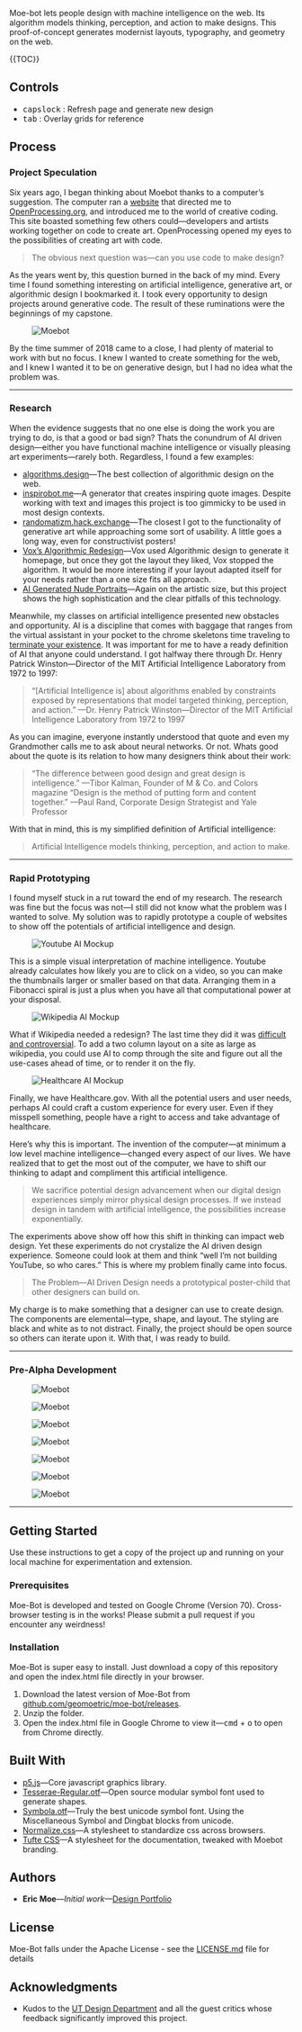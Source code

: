 Moe-bot lets people design with machine intelligence on the web. Its algorithm models thinking, perception, and action to make designs. This proof-of-concept generates modernist layouts, typography, and geometry on the web.

{{TOC}}

## Controls

* <kbd>capslock</kbd> : Refresh page and generate new design
* <kbd>tab</kbd> : Overlay grids for reference

## Process

### Project Speculation

Six years ago, I began thinking about Moebot thanks to a computer’s suggestion. The computer ran a [website](https://www.stumbleupon.com/) that directed me to [OpenProcessing.org](https://www.openprocessing.org/), and introduced me to the world of creative coding. This site boasted something few others could—developers and artists working together on code to create art. OpenProcessing opened my eyes to the possibilities of creating art with code.

> The obvious next question was—can you use code to make design?

As the years went by, this question burned in the back of my mind. Every time I found something interesting on artificial intelligence, generative art, or algorithmic design I bookmarked it. I took every opportunity to design projects around generative code. The result of these ruminations were the beginnings of my capstone.

<figure>
<img src="/assets/images/mindmap.png" alt="Moebot">
</figure>

By the time summer of 2018 came to a close, I had plenty of material to work with but no focus. I knew I wanted to create something for the web, and I knew I wanted it to be on generative design, but I had no idea what the problem was.

___
### Research
When the evidence suggests that no one else is doing the work you are trying to do, is that a good or bad sign? Thats the conundrum of AI driven design—either you have functional machine intelligence or visually pleasing art experiments—rarely both. Regardless, I found a few examples:

- [algorithms.design](https://algorithms.design/)—The  best collection of algorithmic design on the web.
- [inspirobot.me](http://inspirobot.me/)—A generator that creates inspiring quote images. Despite working with text and images this project is too gimmicky to be used in most design contexts. 
- [randomatizm.hack.exchange](http://randomatizm.hack.exchange/)—The closest I got to the functionality of generative art while approaching some sort of usability. A little goes a long way, even for constructivist posters!
- [Vox’s Algorithmic Redesign](https://product.voxmedia.com/2014/12/17/7405131/algorithmic-design-how-vox-picks-a-winning-layout-out-of-thousands)—Vox used Algorithmic design to generate it homepage, but once they got the layout they liked, Vox stopped the algorithm. It would be more interesting if your layout adapted itself for your needs rather than a one size fits all approach.
- [AI Generated Nude Portraits](https://robbiebarrat.github.io/oth/nude.html)—Again on the artistic size, but this project shows the high sophistication and the clear pitfalls of this technology.

Meanwhile, my classes on artificial intelligence presented new obstacles and opportunity. AI is a discipline that comes with baggage that ranges from the virtual assistant in your pocket to the chrome skeletons time traveling to [terminate your existence](https://www.imdb.com/title/tt0088247/). It was important for me to have a ready definition of AI that anyone could understand. I got halfway there through Dr. Henry Patrick Winston—Director of the MIT Artificial Intelligence Laboratory from 1972 to 1997:

> “[Artificial Intelligence is] about algorithms enabled by constraints exposed by representations that model targeted thinking, perception, and action.” —Dr. Henry Patrick Winston—Director of the MIT Artificial Intelligence Laboratory from 1972 to 1997

As you can imagine, everyone instantly understood that quote and even my Grandmother calls me to ask about neural networks. Or not. Whats good about the quote is its relation to how many designers think about their work:

> “The difference between good design and great design is intelligence.” —Tibor Kalman, Founder of M & Co. and Colors magazine
> “Design is the method of putting form and content together.” —Paul Rand, Corporate Design Strategist and Yale Professor

With that in mind, this is my simplified definition of Artificial intelligence:

> Artificial Intelligence models thinking, perception, and action to make.

___

### Rapid Prototyping

I found myself stuck in a rut toward the end of my research. The research was fine but the focus was not—I still did not know what the problem was I wanted to solve. My solution was to rapidly prototype a couple of websites to show off the potentials of artificial intelligence and design.

<figure>
<img src="/assets/images/Youtube_MI.png" alt="Youtube AI Mockup">
</figure>

This is a simple visual interpretation of machine intelligence. Youtube already calculates how likely you are to click on a video, so you can make the thumbnails larger or smaller based on that data. Arranging them in a Fibonacci spiral is just a plus when you have all that computational power at your disposal.

<figure>
<img src="/assets/images/Wikipedia_MI.png" alt="Wikipedia AI Mockup">
</figure>

What if Wikipedia needed a redesign? The last time they did it was [difficult and controversial](https://en.wikipedia.org/wiki/History_of_Wikipedia#Look_and_feel). To add a two column layout on a site as large as wikipedia, you could use AI to comp through the site and figure out all the use-cases ahead of time, or to render it on the fly.

<figure>
<img src="/assets/images/Healthcare_MI.png" alt="Healthcare AI Mockup">
</figure>

Finally, we have Healthcare.gov. With all the potential users and user needs, perhaps AI could craft a custom experience for every user. Even if they misspell something, people have a right to access and take advantage of healthcare.

Here’s why this is important. The invention of the computer—at minimum a low level machine intelligence—changed every aspect of our lives. We have realized that to get the most out of the computer, we have to shift our thinking to adapt and compliment this artificial intelligence. 

> We sacrifice potential design advancement when our digital design experiences simply mirror physical design processes. If we instead design in tandem with artificial intelligence, the possibilities increase exponentially.

The experiments above show off how this shift in thinking can impact web design. Yet these experiments do not crystalize the AI driven design experience. Someone could look at them and think “well I’m not building YouTube, so who cares.” This is where my problem finally came into focus. 

> The Problem—AI Driven Design needs a prototypical poster-child that other designers can build on.

My charge is to make something that a designer can use to create design. The components are elemental—type, shape, and layout. The styling are black and white as to not distract. Finally, the project should be open source so others can iterate upon it. With that, I was ready to build.

___

### Pre-Alpha Development
<figure>
<img src="/assets/images/2.png" alt="Moebot">
</figure>

<figure>
<img src="/assets/images/3.png" alt="Moebot">
</figure>

<figure>
<img src="/assets/images/4.png" alt="Moebot">
</figure>

<figure>
<img src="/assets/images/5.png" alt="Moebot">
</figure>

<figure>
<img src="/assets/images/6.png" alt="Moebot">
</figure>

<figure>
<img src="/assets/images/7.png" alt="Moebot">
</figure>

<figure>
<img src="/assets/images/8.png" alt="Moebot">
</figure>

___
## Getting Started

Use these instructions to get a copy of the project up and running on your local machine for experimentation and extension.

### Prerequisites

Moe-Bot is developed and tested on Google Chrome (Version 70). Cross-browser testing is in the works! Please submit a pull request if you encounter any weirdness!

### Installation

Moe-Bot is super easy to install. Just download a copy of this repository and open the index.html file directly in your browser.

1. Download the latest version of Moe-Bot from [github.com/geomoetric/moe-bot/releases](https://github.com/geomoetric/moe-bot/releases).
2. Unzip the folder.
3. Open the index.html file in Google Chrome to view it—<kbd>cmd</kbd> + <kbd>o</kbd> to open from Chrome directly.

## Built With

* [p5.js](https://p5js.org/)—Core javascript graphics library.
* [Tesserae-Regular.otf](https://github.com/hlotvonen/glyph-drawing-club/blob/master/fonts/Tesserae-Regular.otf)—Open source modular symbol font used to generate shapes.
* [Symbola.otf](http://users.teilar.gr/~g1951d/)—Truly the best unicode symbol font. Using the Miscellaneous Symbol and Dingbat blocks from unicode.
* [Normalize.css](http://necolas.github.io/normalize.css/)—A stylesheet to standardize css across browsers.
* [Tufte CSS](https://edwardtufte.github.io/tufte-css/)—A stylesheet for the documentation, tweaked with Moebot branding.

## Authors

* **Eric Moe**—*Initial work*—[Design Portfolio](https://ericmoe.co)

## License

Moe-Bot falls under the Apache License - see the [LICENSE.md](LICENSE.md) file for details

## Acknowledgments

* Kudos to the [UT Design Department](https://designcreativetech.utexas.edu/) and all the guest critics whose feedback significantly improved this project.

